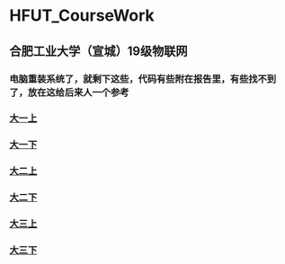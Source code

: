 # HFUT_CourseWork
## 合肥工业大学（宣城）19级物联网  
### 电脑重装系统了，就剩下这些，代码有些附在报告里，有些找不到了，放在这给后来人一个参考
### [大一上](https://github.com/nekowu/HFUT_CourseWork/tree/main/freshman_first_term)
### [大一下](https://github.com/nekowu/HFUT_CourseWork/tree/main/freshman_second_term)
### [大二上](https://github.com/nekowu/HFUT_CourseWork/tree/main/sophomore_first_term)
### [大二下](https://github.com/nekowu/HFUT_CourseWork/tree/main/sophomore_second_term)
### [大三上](https://github.com/nekowu/HFUT_CourseWork/tree/main/junior_first_term)
### [大三下](https://github.com/nekowu/HFUT_CourseWork/tree/main/junior_second_term)

